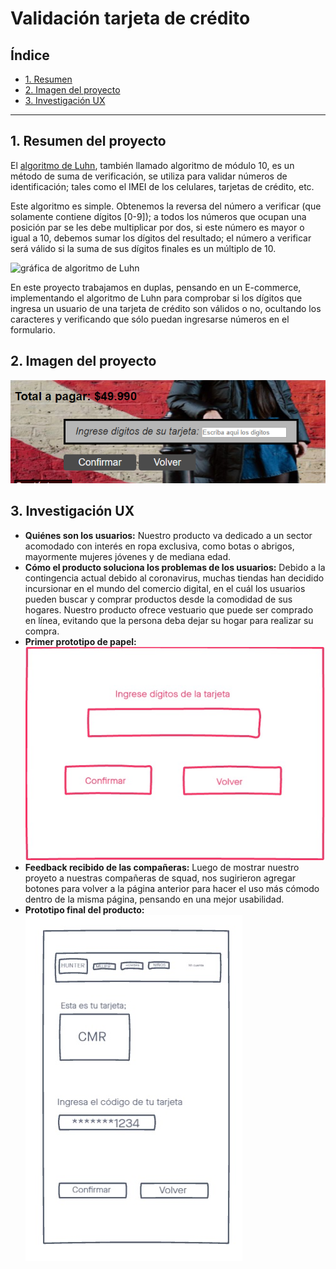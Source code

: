 # Validación tarjeta de crédito

## Índice

* [1. Resumen](#1-resumen)
* [2. Imagen del proyecto](#3-imagen-del-proyecto)
* [3. Investigación UX](#3-investigación-ux)


***

## 1. Resumen del proyecto

El [algoritmo de Luhn](https://es.wikipedia.org/wiki/Algoritmo_de_Luhn),
también llamado algoritmo de módulo 10, es un método de suma de verificación,
se utiliza para validar números de identificación; tales como el IMEI de los
celulares, tarjetas de crédito, etc.

Este algoritmo es simple. Obtenemos la reversa del número a verificar (que
solamente contiene dígitos [0-9]); a todos los números que ocupan una posición
par se les debe multiplicar por dos, si este número es mayor o igual a 10,
debemos sumar los dígitos del resultado; el número a verificar será válido si
la suma de sus dígitos finales es un múltiplo de 10.

![gráfica de algoritmo de Luhn](https://www.101computing.net/wp/wp-content/uploads/Luhn-Algorithm.png)

En este proyecto trabajamos en duplas, pensando en un E-commerce, implementando el algoritmo de Luhn
para comprobar si los dígitos que ingresa un usuario de una tarjeta de crédito son válidos o 
no, ocultando los caracteres y verificando que sólo puedan ingresarse números en el formulario. 

## 2. Imagen del proyecto
![Formulario de la tarjeta de crédito](formularioTarjeta.png)

## 3. Investigación UX

* **Quiénes son los usuarios:** Nuestro producto va dedicado a un sector acomodado con interés en ropa 
exclusiva, como botas o abrigos, mayormente mujeres jóvenes y de mediana edad. 
* **Cómo el producto soluciona los problemas de los usuarios:** Debido a la contingencia actual debido al 
coronavirus, muchas tiendas han decidido incursionar en el mundo del comercio digital, en el cuál los usuarios
pueden buscar y comprar productos desde la comodidad de sus hogares. Nuestro producto ofrece vestuario que puede
ser comprado en línea, evitando que la persona deba dejar su hogar para realizar su compra.
* **Primer prototipo de papel:**
![Prototipo del formulario de la tarjeta de crédito](primerprototipo.jpg)
* **Feedback recibido de las compañeras:** Luego de mostrar nuestro proyeto a nuestras compañeras de squad, nos 
sugirieron agregar botones para volver a la página anterior para hacer el uso más cómodo dentro de la misma
página, pensando en una mejor usabilidad.
* **Prototipo final del producto:**
![Prototipo del formulario de la tarjeta de crédito](prototipo.jpg)
